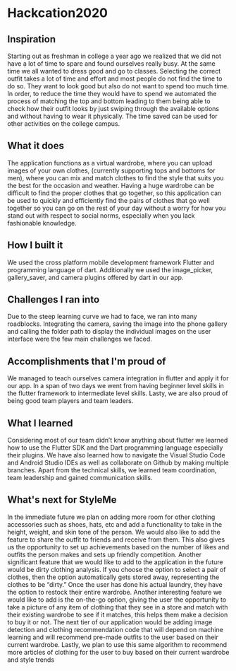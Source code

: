 # Hackcation2020
 
 ## Inspiration
Starting out as freshman in college a year ago we realized that we did not have a lot of time to spare and found ourselves really busy. At the same time we all wanted to dress good and go to classes. Selecting the correct outfit takes a lot of time and effort and most people do not find the time to do so. They want to look good but also do not want to spend too much time. In order, to reduce the time they would have to spend we automated the process of matching the top and bottom leading to them being able to check how their outfit looks by just swiping through the available options and without having to wear it physically. The time saved can be used for other activities on the college campus.


## What it does
The application functions as a virtual wardrobe, where you can upload images of your own clothes, (currently supporting tops and bottoms for men), where you can mix and match clothes to find the style that suits you the best for the occasion and weather. Having a huge wardrobe can be difficult to find the proper clothes that go together, so this application can be used to quickly and efficiently find the pairs of clothes that go well together so you can go on the rest of your day without a worry for how you stand out with respect to social norms, especially when you lack fashionable knowledge. 


## How I built it
We used the cross platform mobile development framework Flutter and programming language of dart. Additionally we used the image_picker, gallery_saver, and camera plugins offered by dart in our app.


## Challenges I ran into
Due to the steep learning curve we had to face, we ran into many roadblocks. Integrating the camera, saving the image into the phone gallery and calling the folder path to display the individual images on the user interface were the few main challenges we faced.


## Accomplishments that I'm proud of
We managed to teach ourselves camera integration in flutter and apply it for our app. In a span of two days we went from having beginner level skills in the flutter framework to intermediate level skills. Lasty, we are also proud of being good team players and team leaders.


## What I learned
Considering most of our team didn’t know anything about flutter we learned how to use the Flutter SDK and the Dart programming language especially their plugins. We have also learned how to navigate the Visual Studio Code and Android Studio IDEs as well as collaborate on Github by making multiple branches. 
Apart from the technical skills, we learned team coordination, team leadership and gained communication skills.


## What's next for StyleMe
In the immediate future we plan on adding more room for other clothing accessories such as shoes, hats, etc and add a functionality to take in the height, weight, and skin tone of the person.
We would also like to add the feature to share the outfit to friends and receive from them. This also gives us the opportunity to set up achievements based on the number of likes and outfits the person makes and sets up friendly competition.
Another significant feature that we would like to add to the application in the future would be dirty clothing analysis. If you choose the option to select a pair of clothes, then the option automatically gets stored away, representing the clothes to be “dirty.” Once the user has done his actual laundry, they have the option to restock their entire wardrobe. 
Another interesting feature we would like to add is the on-the-go option, giving the user the opportunity to take a picture of any item of clothing that they see in a store and match with their existing wardrobe to see if it matches, this helps them make a decision to buy it or not.
The next tier of our application would be adding image detection and clothing recommendation code that will depend on machine learning and will recommend pre-made outfits to the user based on their current wardrobe.
Lastly, we plan to use this same algorithm to recommend more articles of clothing for the user to buy based on their current wardrobe and style trends

